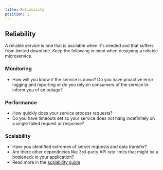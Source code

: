 ```yaml
---
title: Reliability
position: 1
---
```


## Reliability
A reliable service is one that is available when it's needed and that suffers from limited downtime. Keep the following in mind when designing a reliable microservice.

### Monitoring
- How will you know if the service is down? Do you have proactive error logging and reporting or do you rely on consumers of the service to inform you of an outage?

### Performance

- How quickly does your service process requests?
- Do you have timeouts set so your service does not hang indefinitely on a single failed request or response?

### Scalability

- Have you identified extremes of server requests and data transfer?
- Are there other dependncies like 3rd-party API rate limits that might be a bottleneck in your application?
- Read more in the [scalability guide](../scalability)

